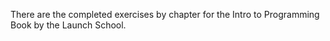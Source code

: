 There are the completed exercises by chapter for the Intro to Programming Book by the Launch School.